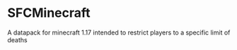 # SFCMinecraft
 A datapack for minecraft 1.17 intended to restrict players to a specific limit of deaths
